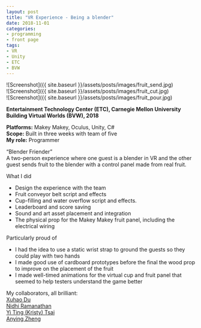 ```yaml
---
layout: post
title: "VR Experience - Being a blender"
date: 2018-11-01
categories:
- programming
- front page
tags:
- VR
- Unity
- ETC
- BVW
---
```


![Screenshot]({{ site.baseurl }}/assets/posts/images/fruit_send.jpg)  
![Screenshot]({{ site.baseurl }}/assets/posts/images/fruit_cut.jpg)  
![Screenshot]({{ site.baseurl }}/assets/posts/images/fruit_pour.jpg)  

**Entertainment Technology Center (ETC), Carnegie Mellon University**  
**Building Virtual Worlds (BVW), 2018**  

**Platforms:** Makey Makey, Oculus, Unity, C#  
**Scope:** Built in three weeks with team of five  
**My role:** Programmer

“Blender Friender”  
A two-person experience where one guest is a blender in VR and the other guest sends fruit to the blender with a control panel made from real fruit.

<!-- more -->

What I did
* Design the experience with the team
* Fruit conveyor belt script and effects
* Cup-filling and water overflow script and effects.
* Leaderboard and score saving
* Sound and art asset placement and integration
* The physical prop for the Makey Makey fruit panel, including the electrical wiring

Particularly proud of
* I had the idea to use a static wrist strap to ground the guests so they could play with two hands
* I made good use of cardboard prototypes before the final the wood prop to improve on the placement of the fruit
* I made well-timed animations for the virtual cup and fruit panel that seemed to help testers understand the game better

My collaborators, all brilliant:  
[Xuhao Du](https://www.etc.cmu.edu/blog/author/xuhaod/)  
[Nidhi Ramanathan](https://www.etc.cmu.edu/blog/author/nidhir/)  
[Yi Ting (Kristy) Tsai](https://www.etc.cmu.edu/blog/author/yitingts/)  
[Anying Zheng](https://www.etc.cmu.edu/blog/author/anyingz/)